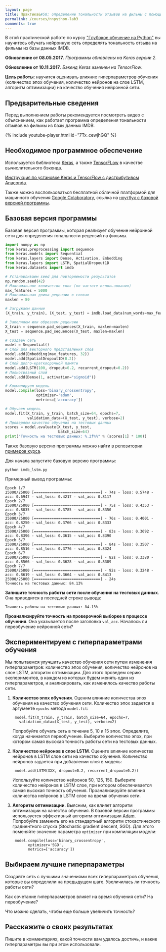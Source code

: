 ```yaml
---
layout: page
title: Практика&#58; определение тональности отзывов на фильмы с помощью Keras
permalink: /courses/nnpython-lab3
comments: true
---
```

В этой практической работе по курсу ["Глубокое обучение на Python"](/courses/nnpython) вы научитесь обучать нейронную сеть определять тональность отзыва на фильмы из базы данных IMDB. 

**Обновление от 08.05.2017**. *Программы обновлены на Keras версии 2*.

**Обновление от 10.11.2017**. *Бэкенд Keras изменен на TensorFlow*.

**Цель работы**: научится оценивать влияние гиперпараметров обучения (количество эпох обучения, количество нейронов на слое LSTM, алгоритм оптимизации) на качество обучения нейронной сети.

## Предварительные сведения

Перед выполнением работы рекомендуется посмотреть видео с объяснением, как работает программа определения тональности отзывов на фильмы из базы данных IMDB.

{% include youtube-player.html id="7Tx_cewjhGQ" %}

## Необходимое программное обеспечение

Используется библиотека [Keras](https://keras.io/), а также [TensorFLow](https://www.tensorflow.org/) в качестве вычислительного бэкенда.

[Инструкция по установке Keras и TensorFlow с дистрибутивом Anaconda](/deep_learning/2017/09/07/Keras-Installation-TensorFlow.html).

Также можно воспользоваться бесплатной облачной платформой для машинного обучения [Google Colaboratory](/deep_learning/2018/04/04/Google-Colaboratory-for-Deep-Learning.html), ссылка на [ноутбук с базовой версией программы](https://drive.google.com/file/d/1ZpA5rZhYBy9HlJbNU2m3Jzl6iN5_Y6cf/view?usp=sharing).

## Базовая версия программы

Базовая версия программы, которая реализует обучение нейронной сети для определения тональности рецензий на фильмы.

```python
import numpy as np
from keras.preprocessing import sequence
from keras.models import Sequential
from keras.layers import Dense, Activation, Embedding
from keras.layers import LSTM, SpatialDropout1D
from keras.datasets import imdb

# Устанавливаем seed для повторяемости результатов
np.random.seed(42)
# Максимальное количество слов (по частоте использования)
max_features = 5000
# Максимальная длина рецензии в словах
maxlen = 80

# Загружаем данные
(X_train, y_train), (X_test, y_test) = imdb.load_data(num_words=max_features)

# Заполняем или обрезаем рецензии
X_train = sequence.pad_sequences(X_train, maxlen=maxlen)
X_test = sequence.pad_sequences(X_test, maxlen=maxlen)

# Создаем сеть
model = Sequential()
# Слой для векторного представления слов
model.add(Embedding(max_features, 32))
model.add(SpatialDropout1D(0.2))
# Слой долго-краткосрочной памяти
model.add(LSTM(100, dropout=0.2, recurrent_dropout=0.2)) 
# Полносвязный слой
model.add(Dense(1, activation="sigmoid"))

# Копмилируем модель
model.compile(loss='binary_crossentropy',
              optimizer='adam',
              metrics=['accuracy'])

# Обучаем модель
model.fit(X_train, y_train, batch_size=64, epochs=7,
          validation_data=(X_test, y_test), verbose=2)
# Проверяем качество обучения на тестовых данных
scores = model.evaluate(X_test, y_test,
                        batch_size=64)
print("Точность на тестовых данных: %.2f%%" % (scores[1] * 100))
```

Также базовую версию программы можно найти в [репозитории примеров курса](https://github.com/sozykin/dlpython_course).

Для начала запустите базовую версию программы:

    python imdb_lstm.py

Примерный вывод программы:

```
Epoch 1/7
25000/25000 [==============================] - 74s - loss: 0.5748 - acc: 0.6947 - val_loss: 0.4217 - val_acc: 0.8117
Epoch 2/7
25000/25000 [==============================] - 75s - loss: 0.4353 - acc: 0.8035 - val_loss: 0.3785 - val_acc: 0.8350
Epoch 3/7
25000/25000 [==============================] - 76s - loss: 0.4001 - acc: 0.8250 - val_loss: 0.3766 - val_acc: 0.8333
Epoch 4/7
25000/25000 [==============================] - 83s - loss: 0.3692 - acc: 0.8396 - val_loss: 0.3615 - val_acc: 0.8390
Epoch 5/7
25000/25000 [==============================] - 84s - loss: 0.3507 - acc: 0.8516 - val_loss: 0.3776 - val_acc: 0.8324
Epoch 6/7
25000/25000 [==============================] - 82s - loss: 0.3380 - acc: 0.8566 - val_loss: 0.3628 - val_acc: 0.8389
Epoch 7/7
25000/25000 [==============================] - 92s - loss: 0.3248 - acc: 0.8619 - val_loss: 0.3664 - val_acc: 0.8413
25000/25000 [==============================] - 24s
Точность на тестовых данных: 84.13%
```

**Запишите точность работы сети после обучения на тестовых данных**. Она приводится в последней строке вывода:

    Точность работы на тестовых данных: 84.13%

**Проанализируйте точность на проверочной выборке в процессе обучения**. Она указывается после заголовка `val_acc`. Началось ли переобучение нейронной сети?

## Экспериментируем с гиперпараметрами обучения

Мы попытаемся улучшить качество обучения сети путем изменения гиперпараметров: количество эпох обучения, количество нейронов на слое LSTM, алгоритм оптимизации. Для этого проведем серию экспериментов, в каждом из которых будем менять один из гиперпараметров, и анализировать, как изменилось качество работы сети.

1. **Количество эпох обучения**. Оценим влияние количества эпох обучения на качество обучения сети. Количество эпох задается в аргументе `epochs` метода `model.fit`:

        model.fit(X_train, y_train, batch_size=64, epochs=7,
          validation_data=(X_test, y_test), verbose=2)
        
    Попробуйте обучать сеть в течение 5, 10 и 15 эпох. Определите, когда начинается переобучение. Выберите количество эпох, при котором самая высокая точность работы сети на тестовых данных.
    
2. **Количество нейронов в слое LSTM**. Оцените влияние количества нейронов в LSTM слое сети на качество обучения. Количество нейронов задается при добавлении слоя в модель:
        
        model.add(LSTM(XXX, dropout=0.2, recurrent_dropout=0.2))
        
    Используйте количество нейронов 50, 125, 150. Выберите количество нейронов в LSTM слое, при котором обеспечивается самая высокая точность обучения. Проанализируйте влияния количества нейронов в LSTM слое на время обучения сети.
    
3. **Алгоритм оптимизации**. Выясним, как влияет алгоритм оптимизации на качество обучения. В базовой версии программы используется эффективный алгоритм оптимизации [Adam](https://arxiv.org/pdf/1412.6980.pdf). Попробуйте заменить его на стандартный алгоритм стохастического градиентного спуска (Stochastic gradient descent, SGD). Для этого поменяйте значение параметра `optimizer` при компиляции модели:

        model.compile(loss='binary_crossentropy',
              optimizer='SGD',
              metrics=['accuracy'])
    
## Выбираем лучшие гиперпараметры

Создайте сеть с лучшими значениями всех гиперпараметров обучения, которые вы определили на предыдущем шаге. Увеличилась ли точность работы сети? 

Как сочетание гиперпараметров влияет на время обучения сети? На переобучение?

Что можно сделать, чтобы еще больше увеличить точность?

## Расскажите о своих результатах

Пишите в комментариях, какой точности вам удалось достичь, и какие гиперпараметры вы при этом использовали.
